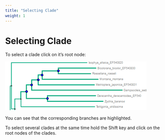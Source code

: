 ```yaml
---
title: "Selecting Clade"
weight: 1
---
```



# Selecting Clade

To select a clade click on it’s root node:


![](/images/65929741/65929742.png)

You can see that the corresponding branches are highlighted.

To select several clades at the same time hold the Shift key and click on the root nodes of the clades.
